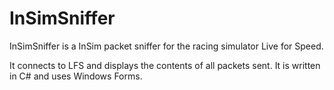 # InSimSniffer

InSimSniffer is a InSim packet sniffer for the racing simulator Live for Speed.

It connects to LFS and displays the contents of all packets sent. It is written in C# and uses Windows Forms.
